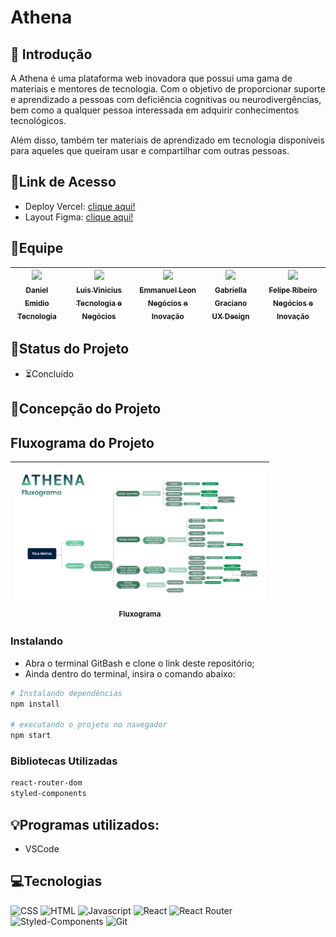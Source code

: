 # Athena

## 📖 Introdução 

A Athena é uma plataforma web inovadora que possui uma gama de materiais e mentores de tecnologia. Com o objetivo de proporcionar suporte e aprendizado a pessoas com deficiência cognitivas ou neurodivergências, bem como a qualquer pessoa interessada em adquirir conhecimentos tecnológicos. 

Além disso, também ter materiais de aprendizado em tecnologia disponíveis para aqueles que queiram usar e compartilhar com outras pessoas.

## 🔗Link de Acesso
- Deploy Vercel: [clique aqui!](https://athena-jet.vercel.app/)
- Layout Figma: [clique aqui!](https://www.figma.com/file/0qSn6LRizzOON0A4fd65qh/HACKA?type=design&node-id=41-40&t=4SemDPvhUNNLc40W-0)


## 👥Equipe
| [<img src="https://avatars.githubusercontent.com/u/111311678?v=4" width=115><br><sub>Daniel Emidio<br>Tecnologia</sub>](https://www.linkedin.com/in/danielemidio1988/) |[<img src="https://media.licdn.com/dms/image/D4D03AQEUirpW3r28oA/profile-displayphoto-shrink_400_400/0/1681352083998?e=1691020800&v=beta&t=Z_HJqWceOg-NDpw1VgFkWY6IZ6073NlPeiKF2Bl-YXg" width=115><br><sub>Luis Vinicius<br>Tecnologia e Negócios</sub>](https://www.linkedin.com/in/luislauriano) |[<img src="https://media.licdn.com/dms/image/D4E03AQGYhgFSRXDUtQ/profile-displayphoto-shrink_400_400/0/1684946682286?e=1691020800&v=beta&t=xfKZTHwUFGUQRdcH3Uh8zl6ikaHCwxmAqKtrglJXE-g" width=115><br><sub>Emmanuel Leon<br>Negócios e Inovação</sub>](https://www.linkedin.com/in/leonhc/) |[<img src="https://media.licdn.com/dms/image/C4E03AQFldv1ImWp3xA/profile-displayphoto-shrink_400_400/0/1573611204093?e=1691020800&v=beta&t=ZJQNEm3f1927IEWlrKSCdgtARP8cCeZd7veuj5R5SaU" width=115><br><sub>Gabriella Graciano<br>UX Design</sub>](https://www.linkedin.com/in/gabygraciano/) |[<img src="https://media.licdn.com/dms/image/C4D03AQGhqCj3w7K1gw/profile-displayphoto-shrink_400_400/0/1616780962904?e=1691020800&v=beta&t=1vP2lo_42Fyb8XdQ1lcyv2ly_c9VLQUQQPJ-Ou1jFNY" width=115><br><sub>Felipe Ribeiro<br>Negócios e Inovação</sub>](https://www.linkedin.com/in/fgribeiro/) |
| :---: |:---: |:---: |:---: |:---: |

## 🧭Status do Projeto
- ⏳Concluído

## 📄Concepção do Projeto

## Fluxograma do Projeto
| <img src="./src/assets/athenafluxograma.svg" width=400><br><sub>Fluxograma</sub> | 
| :---: |

### Instalando
- Abra o terminal GitBash e clone o link deste repositório;
- Ainda dentro do terminal, insira o comando abaixo:

```bash
# Instalando dependências
npm install

# executando o projeto no navegador
npm start
```

### Bibliotecas Utilizadas

```bash
react-router-dom
styled-components
```

## 💡Programas utilizados:
- VSCode

## 💻Tecnologias 

![CSS](https://img.shields.io/badge/CSS3-1572B6?style=for-the-badge&logo=css3&logoColor=white)
![HTML](https://img.shields.io/badge/HTML5-E34F26?style=for-the-badge&logo=html5&logoColor=white)
![Javascript](https://img.shields.io/badge/JavaScript-323330?style=for-the-badge&logo=javascript&logoColor=F7DF1E)
![React](https://img.shields.io/badge/React-20232A?style=for-the-badge&logo=react&logoColor=61DAFB)
![React Router](https://img.shields.io/badge/React_Router-CA4245?style=for-the-badge&logo=react-router&logoColor=white)
![Styled-Components](https://img.shields.io/badge/styled--components-DB7093?style=for-the-badge&logo=styled-components&logoColor=white)
![Git](https://img.shields.io/badge/GIT-E44C30?style=for-the-badge&logo=git&logoColor=white)
